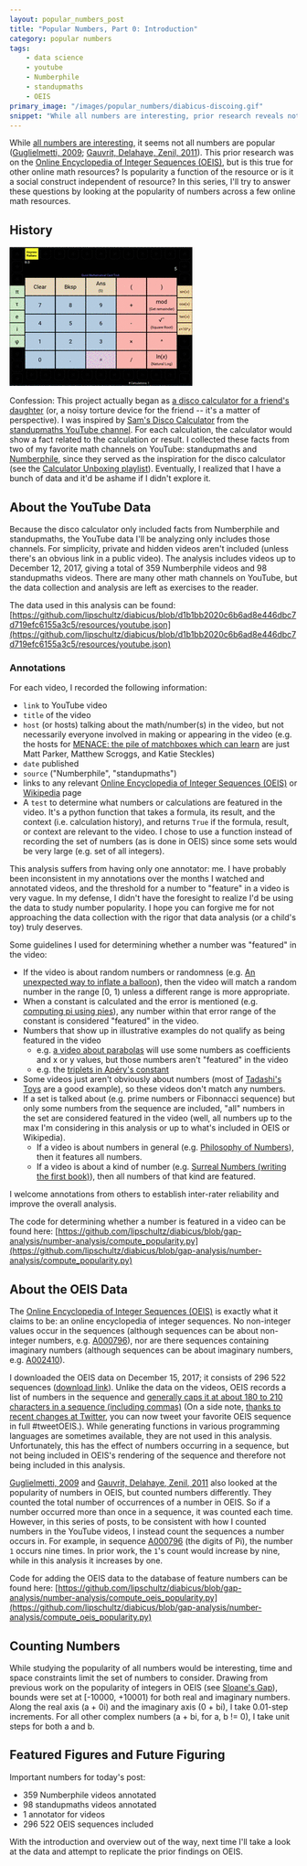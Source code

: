 ```yaml
---
layout: popular_numbers_post
title: "Popular Numbers, Part 0: Introduction"
category: popular numbers
tags:
    - data science
    - youtube
    - Numberphile
    - standupmaths
    - OEIS
primary_image: "/images/popular_numbers/diabicus-discoing.gif"
snippet: "While all numbers are interesting, prior research reveals not all numbers are popular.  This prior research was on the Online Encyclopedia of Integer Sequences, but is this true for other online math resources?  Is popularity a function of the resource or is it a social construct independent of resource?  In this series, I'll try to answer these questions by looking at the popularity of numbers across a few online math resources."
---
```


While [all numbers are interesting](https://en.wikipedia.org/wiki/Interesting_number_paradox), it seems not all numbers are popular ([Guglielmetti, 2009](https://www.drgoulu.com/2009/04/18/nombres-mineralises/); [Gauvrit, Delahaye, Zenil, 2011](https://arxiv.org/abs/1101.4470)).  This prior research was on the [Online Encyclopedia of Integer Sequences (OEIS)](http://oeis.org/), but is this true for other online math resources?  Is popularity a function of the resource or is it a social construct independent of resource?  In this series, I'll try to answer these questions by looking at the popularity of numbers across a few online math resources.

## History

![Diabicus: The Disco Calculator](/images/popular_numbers/diabicus-discoing.gif)

Confession: This project actually began as [a disco calculator for a friend's daughter](https://github.com/lipschultz/diabicus) (or, a noisy torture device for the friend -- it's a matter of perspective).  I was inspired by [Sam's Disco Calculator](https://www.youtube.com/watch?v=YfIQ7ktFM1g) from the [standupmaths YouTube channel](https://www.youtube.com/user/standupmaths/).  For each calculation, the calculator would show a fact related to the calculation or result.  I collected these facts from two of my favorite math channels on YouTube: standupmaths and [Numberphile](https://www.youtube.com/user/numberphile/), since they served as the inspiration for the disco calculator (see the [Calculator Unboxing playlist](https://www.youtube.com/playlist?list=PLt5AfwLFPxWKAINNfxIdYmFVKuk_F_cQq)).  Eventually, I realized that I have a bunch of data and it'd be ashame if I didn't explore it.

## About the YouTube Data

Because the disco calculator only included facts from Numberphile and standupmaths, the YouTube data I'll be analyzing only includes those channels.  For simplicity, private and hidden videos aren't included (unless there's an obvious link in a public video).  The analysis includes videos up to December 12, 2017, giving a total of 359 Numberphile videos and 98 standupmaths videos.  There are many other math channels on YouTube, but the data collection and analysis are left as exercises to the reader.

The data used in this analysis can be found: [https://github.com/lipschultz/diabicus/blob/d1b1bb2020c6b6ad8e446dbc7d719efc6155a3c5/resources/youtube.json](https://github.com/lipschultz/diabicus/blob/d1b1bb2020c6b6ad8e446dbc7d719efc6155a3c5/resources/youtube.json)

### Annotations

For each video, I recorded the following information:

- `link` to YouTube video
- `title` of the video
- `host` (or hosts) talking about the math/number(s) in the video, but not necessarily everyone involved in making or appearing in the video (e.g. the hosts for [MENACE: the pile of matchboxes which can learn](https://www.youtube.com/watch?v=R9c-_neaxeU) are just Matt Parker, Matthew Scroggs, and Katie Steckles)
- `date` published
- `source` ("Numberphile", "standupmaths")
- links to any relevant [Online Encyclopedia of Integer Sequences (OEIS)](http://oeis.org/) or [Wikipedia](https://en.wikipedia.org/) page
- A `test` to determine what numbers or calculations are featured in the video. It's a python function that takes a formula, its result, and the context (i.e. calculation history), and returns `True` if the formula, result, or context are relevant to the video.  I chose to use a function instead of recording the set of numbers (as is done in OEIS) since some sets would be very large (e.g. set of all integers).

This analysis suffers from having only one annotator: me.  I have probably been inconsistent in my annotations over the months I watched and annotated videos, and the threshold for a number to "feature" in a video is very vague.  In my defense, I didn't have the foresight to realize I'd be using the data to study number popularity.  I hope you can forgive me for not approaching the data collection with the rigor that data analysis (or a child's toy) truly deserves.

Some guidelines I used for determining whether a number was "featured" in the video:

- If the video is about random numbers or randomness (e.g. [An unexpected way to inflate a balloon](https://www.youtube.com/watch?v=un-pTKfC1dQ)), then the video will match a random number in the range [0, 1) unless a different range is more appropriate.
- When a constant is calculated and the error is mentioned (e.g. [computing pi using pies](https://www.youtube.com/watch?v=ZNiRzZ66YN0)), any number within that error range of the constant is considered "featured" in the video.
- Numbers that show up in illustrative examples do not qualify as being featured in the video
    - e.g. [a video about parabolas](https://www.youtube.com/watch?v=zXoJlRFbktw) will use some numbers as coefficients and x or y values, but those numbers aren't "featured" in the video
    - e.g. the [triplets in Apéry's constant](https://www.youtube.com/watch?v=ur-iLy4z3QE)
- Some videos just aren't obviously about numbers (most of [Tadashi's Toys](https://www.youtube.com/playlist?list=PLt5AfwLFPxWI9eDSJREzp1wvOJsjt23H_) are a good example), so these videos don't match any numbers.
- If a set is talked about (e.g. prime numbers or Fibonnacci sequence) but only some numbers from the sequence are included, "all" numbers in the set are considered featured in the video (well, all numbers up to the max I'm considering in this analysis or up to what's included in OEIS or Wikipedia).
    - If a video is about numbers in general (e.g. [Philosophy of Numbers](https://www.youtube.com/watch?v=vA2cdHLKYB8)), then it features all numbers.
    - If a video is about a kind of number (e.g. [Surreal Numbers (writing the first book)](https://www.youtube.com/watch?v=mPn2AdMH7UQ)), then all numbers of that kind are featured.

I welcome annotations from others to establish inter-rater reliability and improve the overall analysis.

The code for determining whether a number is featured in a video can be found here: [https://github.com/lipschultz/diabicus/blob/gap-analysis/number-analysis/compute_popularity.py](https://github.com/lipschultz/diabicus/blob/gap-analysis/number-analysis/compute_popularity.py)

## About the OEIS Data

The [Online Encyclopedia of Integer Sequences (OEIS)](http://oeis.org/) is exactly what it claims to be: an online encyclopedia of integer sequences.  No non-integer values occur in the sequences (although sequences can be about non-integer numbers, e.g. [A000796](http://oeis.org/A000796)), nor are there sequences containing imaginary numbers (although sequences can be about imaginary numbers, e.g. [A002410](http://oeis.org/A002410)).

I downloaded the OEIS data on December 15, 2017; it consists of 296 522 sequences ([download link](http://oeis.org/stripped.gz)).  Unlike the data on the videos, OEIS records a list of numbers in the sequence and [generally caps it at about 180 to 210 characters in a sequence (including commas)](http://oeis.org/FAQ.html#Z07b) (On a side note, [thanks to recent changes at Twitter](https://blog.twitter.com/official/en_us/topics/product/2017/tweetingmadeeasier.html), you can now tweet your favorite OEIS sequence in full #tweetOEIS.).  While generating functions in various programming languages are sometimes available, they are not used in this analysis.  Unfortunately, this has the effect of numbers occurring in a sequence, but not being included in OEIS's rendering of the sequence and therefore not being included in this analysis.

[Guglielmetti, 2009](https://www.drgoulu.com/2009/04/18/nombres-mineralises/) and [Gauvrit, Delahaye, Zenil, 2011](https://arxiv.org/abs/1101.4470) also looked at the popularity of numbers in OEIS, but counted numbers differently.  They counted the total number of occurrences of a number in OEIS.  So if a number occurred more than once in a sequence, it was counted each time.  However, in this series of posts, to be consistent with how I counted numbers in the YouTube videos, I instead count the sequences a number occurs in.  For example, in sequence [A000796](http://oeis.org/A000796) (the digits of Pi), the number `1` occurs nine times.  In prior work, the `1`'s count would increase by nine, while in this analysis it increases by one.

Code for adding the OEIS data to the database of feature numbers can be found here: [https://github.com/lipschultz/diabicus/blob/gap-analysis/number-analysis/compute_oeis_popularity.py](https://github.com/lipschultz/diabicus/blob/gap-analysis/number-analysis/compute_oeis_popularity.py)

## Counting Numbers

While studying the popularity of all numbers would be interesting, time and space constraints limit the set of numbers to consider.   Drawing from previous work on the popularity of integers in OEIS (see [Sloane's Gap](https://www.youtube.com/watch?v=_YysNM2JoFo)), bounds were set at [-10000, +10001) for both real and imaginary numbers.  Along the real axis (a + 0i) and the imaginary axis (0 + bi), I take 0.01-step increments.  For all other complex numbers (a + bi, for a, b != 0), I take unit steps for both a and b.

## Featured Figures and Future Figuring

Important numbers for today's post:

- 359 Numberphile videos annotated
- 98 standupmaths videos annotated
- 1 annotator for videos
- 296 522 OEIS sequences included

With the introduction and overview out of the way, next time I'll take a look at the data and attempt to replicate the prior findings on OEIS.

